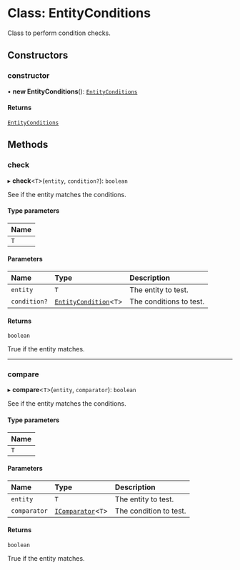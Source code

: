 # Class: EntityConditions

Class to perform condition checks.

## Constructors

### constructor

• **new EntityConditions**(): [`EntityConditions`](EntityConditions.md)

#### Returns

[`EntityConditions`](EntityConditions.md)

## Methods

### check

▸ **check**\<`T`\>(`entity`, `condition?`): `boolean`

See if the entity matches the conditions.

#### Type parameters

| Name |
| :------ |
| `T` |

#### Parameters

| Name | Type | Description |
| :------ | :------ | :------ |
| `entity` | `T` | The entity to test. |
| `condition?` | [`EntityCondition`](../globals.md#entitycondition)\<`T`\> | The conditions to test. |

#### Returns

`boolean`

True if the entity matches.

___

### compare

▸ **compare**\<`T`\>(`entity`, `comparator`): `boolean`

See if the entity matches the conditions.

#### Type parameters

| Name |
| :------ |
| `T` |

#### Parameters

| Name | Type | Description |
| :------ | :------ | :------ |
| `entity` | `T` | The entity to test. |
| `comparator` | [`IComparator`](../interfaces/IComparator.md)\<`T`\> | The condition to test. |

#### Returns

`boolean`

True if the entity matches.
